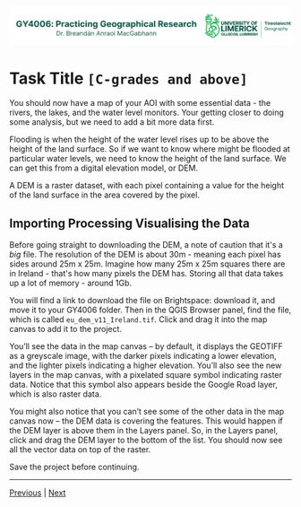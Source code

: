 ![UL Geography logo](../assets/images/GY4006_logo.png)

# Task Title ```[C-grades and above]```

You should now have a map of your AOI with some essential data - the rivers, the lakes, and the water level monitors. Your getting closer to doing some analysis, but we need to add a bit more data first.

Flooding is when the height of the water level rises up to be above the height of the land surface. So if we want to know where might be flooded at particular water levels, we need to know the height of the land surface. We can get this from a digital elevation model, or DEM. 

A DEM is a raster dataset, with each pixel containing a value for the height of the land surface in the area covered by the pixel. 

## Importing Processing Visualising the Data

Before going straight to downloading the DEM, a note of caution that it's a *big* file. The resolution of the DEM is about 30m - meaning each pixel has sides around 25m x 25m. Imagine how many 25m x 25m squares there are in Ireland - that's how many pixels the DEM has. Storing all that data takes up a lot of memory - around 1Gb. 

You will find a link to download the file on Brightspace: download it, and move it to your GY4006 folder. Then in the QGIS Browser panel, find the file, which is called ```eu_dem_v11_Ireland.tif```. Click and drag it into the map canvas to add it to the project.

You’ll see the data in the map canvas – by default, it displays the GEOTIFF as a greyscale image, with the darker pixels indicating a lower elevation, and the lighter pixels indicating a higher elevation. You’ll also see the new layers in the map canvas, with a pixelated square symbol indicating raster data. Notice that this symbol also appears beside the Google Road layer, which is also raster data.

You might also notice that you can’t see some of the other data in the map canvas now – the DEM data is covering the features. This would happen if the DEM layer is above them in the Layers panel. So, in the Layers panel, click and drag the DEM layer to the bottom of the list. You should now see all the vector data on top of the raster.

Save the project before continuing.

___
[Previous](./13_monitors_symbology.md) | [Next](./15_clip_DEM.md)